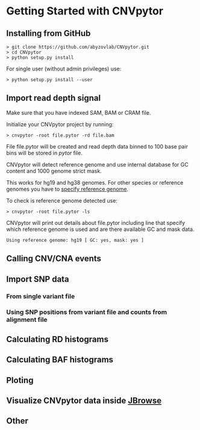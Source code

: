 # Getting Started with CNVpytor

## Installing from GitHub

```
> git clone https://github.com/abyzovlab/CNVpytor.git
> cd CNVpytor
> python setup.py install
```
For single user (without admin privileges) use:
```
> python setup.py install --user
```

## Import read depth signal

Make sure that you have indexed SAM, BAM or CRAM file.

Initialize your CNVpytor project by running:

```
> cnvpytor -root file.pytor -rd file.bam
```

File file.pytor will be created and read depth data binned to 100 base pair bins will be stored 
in _pytor_ file.

CNVpytor will detect reference genome and use internal database for GC content and 1000 genome strict mask.

This works for hg19 and hg38 genomes. For other species or reference genomes you have to 
[specify reference genome](examples/AddReferenceGenome.md).

To check is reference genome detected use:

```
> cnvpytor -root file.pytor -ls

```
CNVpytor will print out details about file.pytor including line that specify which reference genome is
used and are there available GC and mask data.
```
Using reference genome: hg19 [ GC: yes, mask: yes ]

```

## Calling CNV/CNA events

## Import SNP data

### From single variant file

### Using SNP positions from variant file and counts from alignment file

## Calculating RD histograms

## Calculating BAF histograms

## Ploting

## Visualize CNVpytor data inside [JBrowse](https://github.com/GMOD/jbrowse)

## Other
